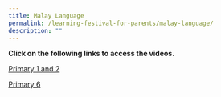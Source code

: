 ```yaml
---
title: Malay Language
permalink: /learning-festival-for-parents/malay-language/
description: ""
---
```

<p><strong>Click on the following links to access the videos. </strong></p>
<p><a href="https://youtu.be/lLPPwsLxsUQ" rel="noopener">Primary 1 and 2</a></p>
<p><a href="https://youtu.be/MqiUEN91krM" rel="noopener">Primary 6</a></p>